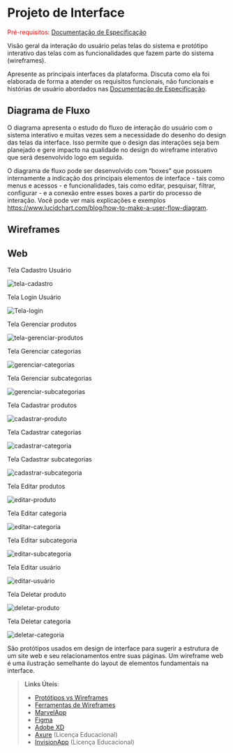 
# Projeto de Interface

<span style="color:red">Pré-requisitos: <a href="2-Especificação do Projeto.md"> Documentação de Especificação</a></span>

Visão geral da interação do usuário pelas telas do sistema e protótipo interativo das telas com as funcionalidades que fazem parte do sistema (wireframes).

 Apresente as principais interfaces da plataforma. Discuta como ela foi elaborada de forma a atender os requisitos funcionais, não funcionais e histórias de usuário abordados nas <a href="2-Especificação do Projeto.md"> Documentação de Especificação</a>.

## Diagrama de Fluxo

O diagrama apresenta o estudo do fluxo de interação do usuário com o sistema interativo e  muitas vezes sem a necessidade do desenho do design das telas da interface. Isso permite que o design das interações seja bem planejado e gere impacto na qualidade no design do wireframe interativo que será desenvolvido logo em seguida.

O diagrama de fluxo pode ser desenvolvido com “boxes” que possuem internamente a indicação dos principais elementos de interface - tais como menus e acessos - e funcionalidades, tais como editar, pesquisar, filtrar, configurar - e a conexão entre esses boxes a partir do processo de interação. Você pode ver mais explicações e exemplos https://www.lucidchart.com/blog/how-to-make-a-user-flow-diagram.

## Wireframes

## Web

Tela Cadastro Usuário

![tela-cadastro](https://user-images.githubusercontent.com/85761080/222923376-ab130113-348c-4555-a40c-6eb5853856a8.png)

Tela Login Usuário

![Tela-login](https://user-images.githubusercontent.com/85761080/222923529-e3d87054-20e8-4276-a0fd-ff307802e7f6.png)

Tela Gerenciar produtos

![tela-gerenciar-produtos](https://user-images.githubusercontent.com/85761080/222923578-d3dc796c-0e76-4530-9c91-045acfe937d9.png)


Tela Gerenciar categorias

![gerenciar-categorias](https://user-images.githubusercontent.com/85761080/222923588-8d5d202f-cf37-4cce-82f7-5b775fc963fc.png)


Tela Gerenciar subcategorias

![gerenciar-subcategorias](https://user-images.githubusercontent.com/85761080/222923591-a4edef20-fa3e-4146-99f0-263dd1bd8983.png)

Tela Cadastrar produtos

![cadastrar-produto](https://user-images.githubusercontent.com/85761080/222923610-510546ec-f0de-44c1-8684-e94073679274.png)


Tela Cadastrar categorias

![cadastrar-categoria](https://user-images.githubusercontent.com/85761080/222923618-54cacccc-3a26-4f70-a2ce-bdfb8dc34d61.png)


Tela Cadastrar subcategorias

![cadastrar-subcategoria](https://user-images.githubusercontent.com/85761080/222923627-57044313-9928-49d2-b368-202efbe38a9e.png)


Tela Editar produtos

![editar-produto](https://user-images.githubusercontent.com/85761080/222923630-999aab98-c94e-456b-af86-6c3c8980b1af.png)


Tela Editar categoria

![editar-categoria](https://user-images.githubusercontent.com/85761080/222923633-e0dcc20f-b763-4f06-b52e-94084ca267db.png)


Tela Editar subcategoria

![editar-subcategoria](https://user-images.githubusercontent.com/85761080/222923637-be976c41-4662-4654-adb8-b1724fc71d9e.png)


Tela Editar usuário

![editar-usuário](https://user-images.githubusercontent.com/85761080/222923663-80251ee9-aa04-4784-b1b3-20fa7bc1f393.png)

Tela Deletar produto

![deletar-produto](https://user-images.githubusercontent.com/85761080/222923682-a86c631c-bccf-48fe-b426-da0739844e1c.png)

Tela Deletar categoria

![deletar-categoria](https://user-images.githubusercontent.com/85761080/222923688-738744c3-2c04-4832-8bdd-0243634c3987.png)


São protótipos usados em design de interface para sugerir a estrutura de um site web e seu relacionamentos entre suas páginas. Um wireframe web é uma ilustração semelhante do layout de elementos fundamentais na interface.
 
> **Links Úteis**:
> - [Protótipos vs Wireframes](https://www.nngroup.com/videos/prototypes-vs-wireframes-ux-projects/)
> - [Ferramentas de Wireframes](https://rockcontent.com/blog/wireframes/)
> - [MarvelApp](https://marvelapp.com/developers/documentation/tutorials/)
> - [Figma](https://www.figma.com/)
> - [Adobe XD](https://www.adobe.com/br/products/xd.html#scroll)
> - [Axure](https://www.axure.com/edu) (Licença Educacional)
> - [InvisionApp](https://www.invisionapp.com/) (Licença Educacional)
